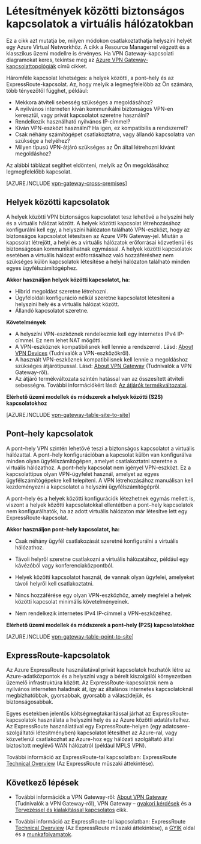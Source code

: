 <properties 
   pageTitle="Létesítmények közötti biztonságos kapcsolatok a virtuális hálózatokban | Microsoft Azure"
   description="Megismerheti a létesítmények közötti biztonságos kapcsolatok típusait a virtuális hálózatok esetében, többek között a helyek közötti, a pont–hely és az ExpressRoute-kapcsolatokat."
   services="vpn-gateway"
   documentationCenter="na"
   authors="cherylmc"
   manager="carmonm"
   editor="" />
<tags 
   ms.service="vpn-gateway"
   ms.devlang="na"
   ms.topic="get-started-article"
   ms.tgt_pltfrm="na"
   ms.workload="infrastructure-services"
   ms.date="05/16/2016"
   ms.author="cherylmc" />

# Létesítmények közötti biztonságos kapcsolatok a virtuális hálózatokban

Ez a cikk azt mutatja be, milyen módokon csatlakoztathatja helyszíni helyét egy Azure Virtual Networkhöz. A cikk a Resource Managerrel végzett és a klasszikus üzemi modellre is érvényes. Ha VPN Gateway-kapcsolati diagramokat keres, tekintse meg az [Azure VPN Gateway-kapcsolattopológiák](vpn-gateway-topology.md) című cikket.

Háromféle kapcsolat lehetséges: a helyek közötti, a pont–hely és az ExpressRoute-kapcsolat. Az, hogy melyik a legmegfelelőbb az Ön számára, több tényezőtől függhet, például:


- Mekkora átviteli sebesség szükséges a megoldásához?
- A nyilvános interneten kíván kommunikálni biztonságos VPN-en keresztül, vagy privát kapcsolatot szeretne használni?
- Rendelkezik használható nyilvános IP-címmel?
- Kíván VPN-eszközt használni? Ha igen, ez kompatibilis a rendszerrel?
- Csak néhány számítógépet csatlakoztatna, vagy állandó kapcsolatra van szüksége a helyéhez?
- Milyen típusú VPN-átjáró szükséges az Ön által létrehozni kívánt megoldáshoz?

Az alábbi táblázat segíthet eldönteni, melyik az Ön megoldásához legmegfelelőbb kapcsolat.

[AZURE.INCLUDE [vpn-gateway-cross-premises](../../includes/vpn-gateway-cross-premises-include.md)]                                                                    

## Helyek közötti kapcsolatok

A helyek közötti VPN biztonságos kapcsolatot tesz lehetővé a helyszíni hely és a virtuális hálózat között. A helyek közötti kapcsolat létrehozásához konfigurálni kell egy, a helyszíni hálózaton található VPN-eszközt, hogy az biztonságos kapcsolatot létesítsen az Azure VPN Gateway-jel. Miután a kapcsolat létrejött, a helyi és a virtuális hálózatok erőforrásai közvetlenül és biztonságosan kommunikálhatnak egymással. A helyek közötti kapcsolatok esetében a virtuális hálózat erőforrásaihoz való hozzáféréshez nem szükséges külön kapcsolatok létesítése a helyi hálózaton található minden egyes ügyfélszámítógéphez.

**Akkor használjon helyek közötti kapcsolatot, ha:**

- Hibrid megoldást szeretne létrehozni.
- Ügyféloldali konfiguráció nélkül szeretne kapcsolatot létesíteni a helyszíni hely és a virtuális hálózat között.
- Állandó kapcsolatot szeretne. 

**Követelmények**

- A helyszíni VPN-eszköznek rendelkeznie kell egy internetes IPv4 IP-címmel. Ez nem lehet NAT mögötti.
- A VPN-eszköznek kompatibilisnek kell lennie a rendszerrel. Lásd: [About VPN Devices](vpn-gateway-about-vpn-devices.md) (Tudnivalók a VPN-eszközökről). 
- A használt VPN-eszköznek kompatibilisnek kell lennie a megoldáshoz szükséges átjárótípussal. Lásd: [About VPN Gateway](vpn-gateway-about-vpngateways.md) (Tudnivalók a VPN Gateway-ről).
- Az átjáró termékváltozata szintén hatással van az összesített átviteli sebességre. További információkért lásd: [Az átjárók termékváltozatai](vpn-gateway-about-vpngateways.md#gwsku). 

**Elérhető üzemi modellek és módszerek a helyek közötti (S2S) kapcsolatokhoz**

[AZURE.INCLUDE [vpn-gateway-table-site-to-site](../../includes/vpn-gateway-table-site-to-site-include.md)] 


## Pont–hely kapcsolatok

A pont–hely VPN szintén lehetővé teszi a biztonságos kapcsolatot a virtuális hálózattal. A pont–hely konfigurációban a kapcsolat külön van konfigurálva minden olyan ügyfélszámítógépen, amelyet csatlakoztatni szeretne a virtuális hálózathoz. A pont–hely kapcsolat nem igényel VPN-eszközt. Ez a kapcsolattípus olyan VPN-ügyfelet használ, amelyet az egyes ügyfélszámítógépekre kell telepíteni. A VPN létrehozásához manuálisan kell kezdeményezni a kapcsolatot a helyszíni ügyfélszámítógépről.

A pont–hely és a helyek közötti konfigurációk létezhetnek egymás mellett is, viszont a helyek közötti kapcsolatokkal ellentétben a pont–hely kapcsolatok nem konfigurálhatók, ha az adott virtuális hálózaton már létesítve lett egy ExpressRoute-kapcsolat.

**Akkor használjon pont–hely kapcsolatot, ha:**

- Csak néhány ügyfél csatlakozását szeretné konfigurálni a virtuális hálózathoz.

- Távoli helyről szeretne csatlakozni a virtuális hálózatához, például egy kávézóból vagy konferenciaközpontból.

- Helyek közötti kapcsolatot használ, de vannak olyan ügyfelei, amelyeket távoli helyről kell csatlakoztatni.

- Nincs hozzáférése egy olyan VPN-eszközhöz, amely megfelel a helyek közötti kapcsolat minimális követelményeinek.

- Nem rendelkezik internetes IPv4 IP-címmel a VPN-eszközéhez.

**Elérhető üzemi modellek és módszerek a pont–hely (P2S) kapcsolatokhoz**

[AZURE.INCLUDE [vpn-gateway-table-point-to-site](../../includes/vpn-gateway-table-point-to-site-include.md)] 

## ExpressRoute-kapcsolatok

Az Azure ExpressRoute használatával privát kapcsolatok hozhatók létre az Azure-adatközpontok és a helyszíni vagy a bérelt kiszolgálói környezetben üzemelő infrastruktúra között. Az ExpressRoute-kapcsolatok nem a nyilvános interneten haladnak át, így az általános internetes kapcsolatoknál megbízhatóbbak, gyorsabbak, gyorsabb a válaszidejük, és biztonságosabbak.

Egyes esetekben jelentős költségmegtakarítással járhat az ExpressRoute-kapcsolatok használata a helyszíni hely és az Azure közötti adatátvitelhez. Az ExpressRoute használatával egy ExpressRoute-helyen (egy adatcsere-szolgáltatói létesítményben) kapcsolatot létesíthet az Azure-ral, vagy közvetlenül csatlakozhat az Azure-hoz egy hálózati szolgáltató által biztosított meglévő WAN hálózatról (például MPLS VPN).

További információ az ExpressRoute-tal kapcsolatban: ExpressRoute [Technical Overview](../expressroute/expressroute-introduction.md) (Az ExpressRoute műszaki áttekintése).


## Következő lépések

- További információk a VPN Gateway-ről: [About VPN Gateway](vpn-gateway-about-vpngateways.md) (Tudnivalók a VPN Gateway-ről), VPN Gateway – [gyakori kérdések](vpn-gateway-vpn-faq.md) és a [Tervezéssel és kialakítással kapcsolatos](vpn-gateway-plan-design.md) cikk.

- További információ az ExpressRoute-tal kapcsolatban: ExpressRoute [Technical Overview](../expressroute/expressroute-introduction.md) (Az ExpressRoute műszaki áttekintése), a [GYIK](../expressroute/expressroute-faqs.md) oldal és a [munkafolyamatok](../expressroute/expressroute-workflows.md).







<!--HONumber=jun16_HO2-->


